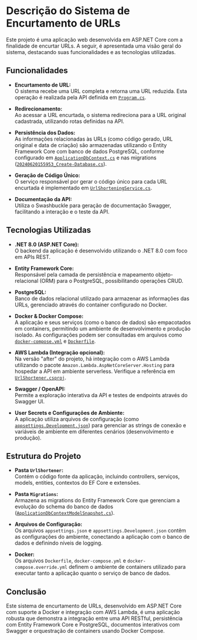 # Descrição do Sistema de Encurtamento de URLs

Este projeto é uma aplicação web desenvolvida em ASP.NET Core com a finalidade de encurtar URLs. A seguir, é apresentada uma visão geral do sistema, destacando suas funcionalidades e as tecnologias utilizadas.

## Funcionalidades

- **Encurtamento de URL:**  
  O sistema recebe uma URL completa e retorna uma URL reduzida. Esta operação é realizada pela API definida em [`Program.cs`](csharp:///c:/Users/dev_r/Downloads/source-code-aws-lambda/UrlShorter/before/UrlShortener/UrlShortener/Program.cs).

- **Redirecionamento:**  
  Ao acessar a URL encurtada, o sistema redireciona para a URL original cadastrada, utilizando rotas definidas na API.

- **Persistência dos Dados:**  
  As informações relacionadas às URLs (como código gerado, URL original e data de criação) são armazenadas utilizando o Entity Framework Core com banco de dados PostgreSQL, conforme configurado em [`ApplicationDbContext.cs`](csharp:///c:/Users/dev_r/Downloads/source-code-aws-lambda/UrlShorter/before/UrlShortener/UrlShortener/ApplicationDbContext.cs) e nas migrations ([`20240620155953_Create-Database.cs`](csharp:///c:/Users/dev_r/Downloads/source-code-aws-lambda/UrlShorter/before/UrlShortener/UrlShortener/Migrations/20240620155953_Create-Database.cs)).

- **Geração de Código Único:**  
  O serviço responsável por gerar o código único para cada URL encurtada é implementado em [`UrlShorteningService.cs`](csharp:///c:/Users/dev_r/Downloads/source-code-aws-lambda/UrlShorter/before/UrlShortener/UrlShortener/Services/UrlShorteningService.cs).

- **Documentação da API:**  
  Utiliza o Swashbuckle para geração de documentação Swagger, facilitando a interação e o teste da API.

## Tecnologias Utilizadas

- **.NET 8.0 (ASP.NET Core):**  
  O backend da aplicação é desenvolvido utilizando o .NET 8.0 com foco em APIs REST.

- **Entity Framework Core:**  
  Responsável pela camada de persistência e mapeamento objeto-relacional (ORM) para o PostgreSQL, possibilitando operações CRUD.

- **PostgreSQL:**  
  Banco de dados relacional utilizado para armazenar as informações das URLs, gerenciado através do container configurado no Docker.

- **Docker & Docker Compose:**  
  A aplicação e seus serviços (como o banco de dados) são empacotados em containers, permitindo um ambiente de desenvolvimento e produção isolado. As configurações podem ser consultadas em arquivos como [`docker-compose.yml`](yml:///c:/Users/dev_r/Downloads/source-code-aws-lambda/UrlShorter/before/UrlShortener/docker-compose.yml) e [`Dockerfile`](//c:/Users/dev_r/Downloads/source-code-aws-lambda/UrlShorter/before/UrlShortener/UrlShortener/Dockerfile).

- **AWS Lambda (Integração opcional):**  
  Na versão "after" do projeto, há integração com o AWS Lambda utilizando o pacote `Amazon.Lambda.AspNetCoreServer.Hosting` para hospedar a API em ambiente serverless. Verifique a referência em [`UrlShortener.csproj`](csharp:///c:/Users/dev_r/Downloads/source-code-aws-lambda/UrlShorter/after/UrlShortener/UrlShortener/UrlShortener.csproj).

- **Swagger / OpenAPI:**  
  Permite a exploração interativa da API e testes de endpoints através do Swagger UI.

- **User Secrets e Configurações de Ambiente:**  
  A aplicação utiliza arquivos de configuração (como [`appsettings.Development.json`](json:///c:/Users/dev_r/Downloads/source-code-aws-lambda/UrlShorter/before/UrlShortener/UrlShortener/appsettings.Development.json)) para gerenciar as strings de conexão e variáveis de ambiente em diferentes cenários (desenvolvimento e produção).

## Estrutura do Projeto

- **Pasta `UrlShortener`:**  
  Contém o código fonte da aplicação, incluindo controllers, serviços, models, entities, contextos do EF Core e extensões.  

- **Pasta `Migrations`:**  
  Armazena as migrations do Entity Framework Core que gerenciam a evolução do schema do banco de dados ([`ApplicationDbContextModelSnapshot.cs`](csharp:///c:/Users/dev_r/Downloads/source-code-aws-lambda/UrlShorter/before/UrlShortener/UrlShortener/Migrations/ApplicationDbContextModelSnapshot.cs)).

- **Arquivos de Configuração:**  
  Os arquivos `appsettings.json` e `appsettings.Development.json` contêm as configurações do ambiente, conectando a aplicação com o banco de dados e definindo níveis de logging.

- **Docker:**  
  Os arquivos `Dockerfile`, `docker-compose.yml` e `docker-compose.override.yml` definem o ambiente de containers utilizado para executar tanto a aplicação quanto o serviço de banco de dados.

## Conclusão

Este sistema de encurtamento de URLs, desenvolvido em ASP.NET Core com suporte a Docker e integração com AWS Lambda, é uma aplicação robusta que demonstra a integração entre uma API RESTful, persistência com Entity Framework Core e PostgreSQL, documentos interativos com Swagger e orquestração de containers usando Docker Compose.
